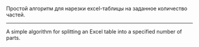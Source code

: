Простой алгоритм для нарезки excel-таблицы на заданное количество частей.

--------------------------------------------------------------------------------

A simple algorithm for splitting an Excel table into a specified number of parts.
